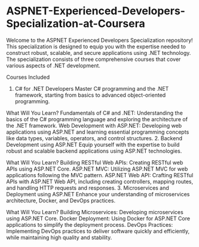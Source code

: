 # ASPNET-Experienced-Developers-Specialization-at-Coursera
Welcome to the ASPNET Experienced Developers Specialization repository! This specialization is designed to equip you with the expertise needed to construct robust, scalable, and secure applications using .NET technology. The specialization consists of three comprehensive courses that cover various aspects of .NET development.

Courses Included
1. C# for .NET Developers
Master C# programming and the .NET framework, starting from basics to advanced object-oriented programming.

What Will You Learn?
Fundamentals of C# and .NET: Understanding the basics of the C# programming language and exploring the architecture of the .NET framework.
Web Development with ASP.NET: Developing web applications using ASP.NET and learning essential programming concepts like data types, variables, operators, and control structures.
2. Backend Development using ASP.NET
Equip yourself with the expertise to build robust and scalable backend applications using ASP.NET technologies.

What Will You Learn?
Building RESTful Web APIs: Creating RESTful web APIs using ASP.NET Core.
ASP.NET MVC: Utilizing ASP.NET MVC for web applications following the MVC pattern.
ASP.NET Web API: Crafting RESTful APIs with ASP.NET Web API, including creating controllers, mapping routes, and handling HTTP requests and responses.
3. Microservices and Deployment using ASP.NET
Enhance your understanding of microservices architecture, Docker, and DevOps practices.

What Will You Learn?
Building Microservices: Developing microservices using ASP.NET Core.
Docker Deployment: Using Docker for ASP.NET Core applications to simplify the deployment process.
DevOps Practices: Implementing DevOps practices to deliver software quickly and efficiently, while maintaining high quality and stability.
